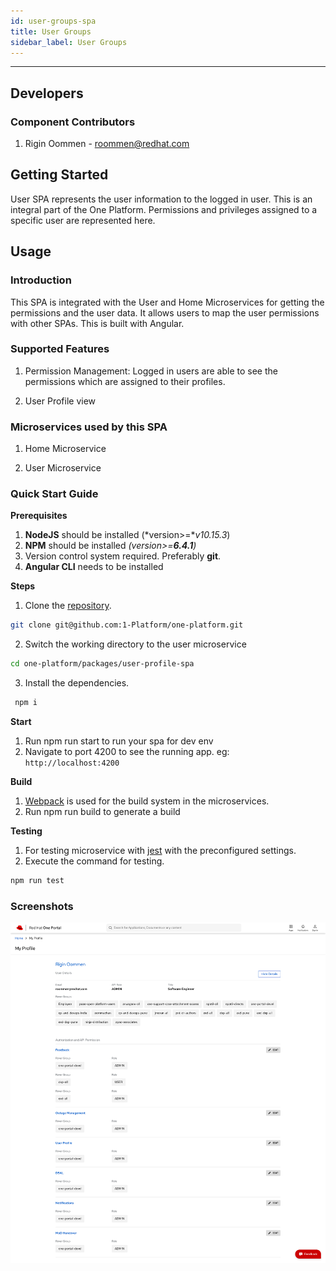 ```yaml
---
id: user-groups-spa
title: User Groups
sidebar_label: User Groups
---
```

* * *

## Developers

### Component Contributors

1. Rigin Oommen - [roommen@redhat.com](mailto:roommen@redhat.com)

## Getting Started

User SPA represents the user information to the logged in user. This is an integral part of the One Platform. Permissions and privileges assigned to a specific user are represented here.

## Usage

### Introduction

This SPA is integrated with the User and Home Microservices for getting the permissions and the user data. It allows users to map the user permissions with other SPAs. This is built with Angular.

### Supported Features

1. Permission Management: Logged in users are able to see the permissions which are assigned to their profiles.

2. User Profile view

### Microservices used by this SPA

1. Home Microservice

2. User Microservice

### Quick Start Guide

**Prerequisites**

1. **NodeJS**  should be installed (*version>=**v10.15.3*)
2. **NPM** should be installed *(version>=**6.4.1**)*
3. Version control system required. Preferably **git**.
4. **Angular CLI** needs to be installed

**Steps**

1. Clone the [repository](https://github.com/1-Platform/one-platform).

 ```sh
 git clone git@github.com:1-Platform/one-platform.git
 ```

2. Switch the working directory to the user  microservice

 ```sh
 cd one-platform/packages/user-profile-spa
 ```

3. Install the dependencies.

 ```sh
  npm i
 ```

**Start**

1. Run npm run start to run your spa for dev env
2. Navigate to port 4200 to see the running app.
 eg: `http://localhost:4200`

**Build**

1. [Webpack](https://webpack.js.org) is used for the build system in the microservices.
2. Run npm run build to generate a build

**Testing**

1. For testing microservice with [jest](https://jestjs.io/) with the preconfigured settings.
2. Execute the command for testing.

 ```sh
 npm run test
 ```

### Screenshots

![User Profile](user-profile.png)

